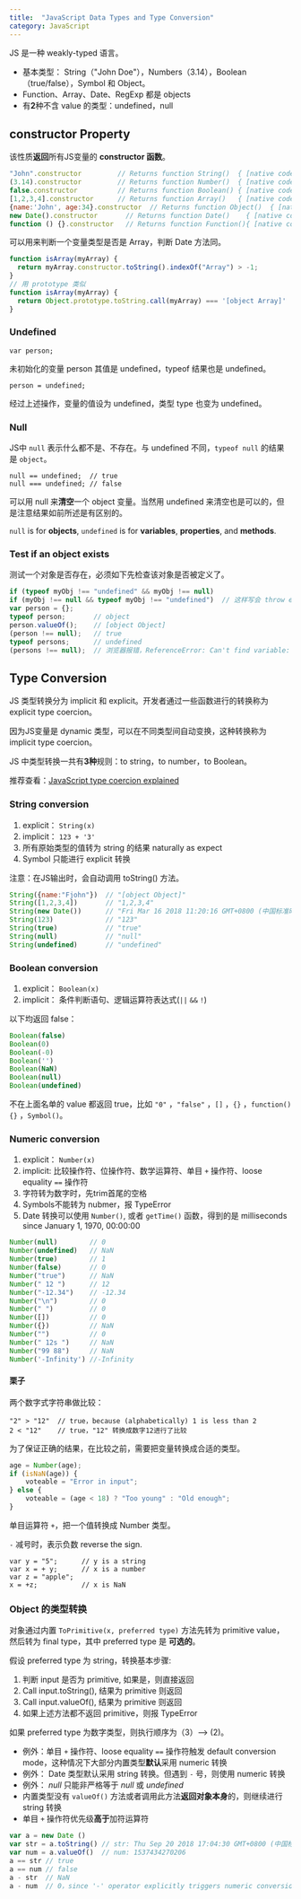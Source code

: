 ```yaml
---
title:  "JavaScript Data Types and Type Conversion"
category: JavaScript
---
```

JS 是一种 weakly-typed 语言。

+ 基本类型： String（"John Doe"），Numbers（3.14），Boolean（true/false），Symbol 和 Object。
+ Function、Array、Date、RegExp 都是 objects
+ 有**2**种不含 value 的类型：undefined，null

<!--more-->

## constructor Property

该性质**返回**所有JS变量的 **constructor 函数**。

```js
"John".constructor         // Returns function String()  { [native code] }
(3.14).constructor         // Returns function Number()  { [native code] }
false.constructor          // Returns function Boolean() { [native code] }
[1,2,3,4].constructor      // Returns function Array()   { [native code] }
{name:'John', age:34}.constructor  // Returns function Object()  { [native code] }
new Date().constructor       // Returns function Date()    { [native code] }
function () {}.constructor   // Returns function Function(){ [native code] }
```

<span class="t-blue">可以用来判断一个变量类型是否是 Array</span>，判断 Date 方法同。

```js
function isArray(myArray) {
  return myArray.constructor.toString().indexOf("Array") > -1;
}
// 用 prototype 类似
function isArray(myArray) {
  return Object.prototype.toString.call(myArray) === '[object Array]'
}
```

### Undefined

    var person;

未初始化的变量 person 其值是 undefined，typeof 结果也是 undefined。

    person = undefined;

经过上述操作，变量的值设为 undefined，类型 type 也变为 undefined。

### Null

JS中 `null` 表示什么都不是、不存在。<span class="t-blue">与 undefined 不同，`typeof null` 的结果是 `object`</span>。

    null == undefined;  // true
    null === undefined; // false

可以用 null 来**清空**一个 object 变量。当然用 undefined 来清空也是可以的，但是注意结果如前所述是有区别的。

`null` is for **objects**, `undefined` is for **variables**, **properties**, and **methods**.

### Test if an object exists

测试一个对象是否存在，必须如下先检查该对象是否被定义了。

```js
if (typeof myObj !== "undefined" && myObj !== null)
if (myObj !== null && typeof myObj !== "undefined")  // 这样写会 throw error exception，两句的区别见下面
var person = {};
typeof person;       // object
person.valueOf();    // [object Object]
(person !== null);   // true
typeof persons;      // undefined
(persons !== null);  // 浏览器报错，ReferenceError: Can't find variable: persons
```

## Type Conversion

JS 类型转换分为 implicit 和 explicit。开发者通过一些函数进行的转换称为 explicit type coercion。

因为JS变量是 dynamic 类型，可以在不同类型间自动变换，这种转换称为 implicit type coercion。

JS 中类型转换一共有**3种**规则：to string，to number，to Boolean。

推荐查看：[JavaScript type coercion explained](https://medium.freecodecamp.org/js-type-coercion-explained-27ba3d9a2839)

### String conversion

1. explicit： `String(x)`
2. implicit： `123 + '3'`
3. 所有原始类型的值转为 string 的结果 naturally as expect
4. Symbol 只能进行 explicit 转换

注意：在JS输出时，会自动调用 toString() 方法。

```js
String({name:"Fjohn"})  // "[object Object]"
String([1,2,3,4])       // "1,2,3,4"
String(new Date())      // "Fri Mar 16 2018 11:20:16 GMT+0800 (中国标准时间)"
String(123)             // "123"
String(true)            // "true"
String(null)            // "null"
String(undefined)       // "undefined"
```

### Boolean conversion

1. explicit： `Boolean(x)`
2. implicit： 条件判断语句、逻辑运算符表达式(`||` `&&` `!`)

以下均返回 false：

```js
Boolean(false)    
Boolean(0)        
Boolean(-0)       
Boolean('')       
Boolean(NaN)      
Boolean(null)     
Boolean(undefined)
```

不在上面名单的 value 都返回 true，比如 `"0"` ，`"false"` ，`[]` ，`{}` ，`function(){}` ，`Symbol()`。

### Numeric conversion

1. explicit： `Number(x)`
2. implicit: 比较操作符、位操作符、数学运算符、单目 `+` 操作符、loose equality `==` 操作符
3. 字符转为数字时，先trim首尾的空格
4. Symbols不能转为 nubmer，报 TypeError
5. Date 转换可以使用 `Number()`, 或者 `getTime()` 函数，得到的是 milliseconds since January 1, 1970, 00:00:00

```js
Number(null)        // 0
Number(undefined)   // NaN
Number(true)        // 1
Number(false)       // 0
Number("true")      // NaN
Number(" 12 ")      // 12
Number("-12.34")    // -12.34
Number("\n")        // 0
Number(" ")         // 0
Number([])          // 0
Number({})          // NaN
Number("")          // 0
Number(" 12s ")     // NaN
Number("99 88")     // NaN
Number('-Infinity') //-Infinity
```

#### 栗子

两个数字式字符串做比较：

    "2" > "12"  // true，because (alphabetically) 1 is less than 2
    2 < "12"    // true，"12" 转换成数字12进行了比较

为了保证正确的结果，在比较之前，需要把变量转换成合适的类型。

```js
age = Number(age);
if (isNaN(age)) {
    voteable = "Error in input";
} else {
    voteable = (age < 18) ? "Too young" : "Old enough";
}
```

单目运算符 `+`，把一个值转换成 Number 类型。

`-` 减号时，表示负数 reverse the sign.

    var y = "5";      // y is a string
    var x = + y;      // x is a number
    var z = "apple";
    x = +z;           // x is NaN

### Object 的类型转换

对象通过内置 `ToPrimitive(x, preferred type)` 方法先转为 primitive value，然后转为 final type，其中 preferred type 是 **可选的**。

假设 preferred type 为 string，转换基本步骤:

1. 判断 input 是否为 primitive, 如果是，则直接返回
2. Call input.toString(), 结果为 primitive 则返回
3. Call input.valueOf(), 结果为 primitive 则返回
4. 如果上述方法都不返回 primitive，则报 TypeError

如果 preferred type 为数字类型，则执行顺序为（3）——> (2)。

+ 例外：单目 `+` 操作符、loose equality `==` 操作符触发 default conversion mode，这种情况下大部分内置类型**默认**采用 numeric 转换
+ 例外： Date 类型默认采用 string 转换。但遇到 `-` 号，则使用 numeric 转换
+ 例外： _null_ 只能非严格等于 _null_ 或 _undefined_
+ 内置类型没有 `valueOf()` 方法或者调用此方法**返回对象本身**的，则继续进行 string 转换
+ 单目 `+` 操作符优先级**高于**加符运算符

```js
var a = new Date ()
var str = a.toString() // str: Thu Sep 20 2018 17:04:30 GMT+0800 (中国标准时间)
var num = a.valueOf()  // num: 1537434270206
a == str // true
a == num // false
a - str  // NaN
a - num  // 0，since '-' operator explicitly triggers numeric conversion, not a default one
```